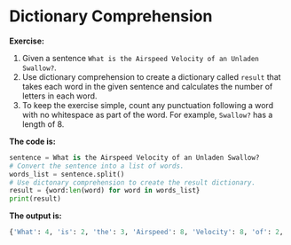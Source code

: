 # Dictionary Comprehension

**Exercise:**

1. Given a sentence `What is the Airspeed Velocity of an Unladen Swallow?`.
2. Use dictionary comprehension to create a dictionary called `result` that takes each word in the given sentence and calculates the number of letters in each word.
3. To keep the exercise simple, count any punctuation following a word with no whitespace as part of the word. For example, `Swallow?` has a length of 8.

**The code is:**
```py
sentence = What is the Airspeed Velocity of an Unladen Swallow?
# Convert the sentence into a list of words.
words_list = sentence.split()
# Use dictonary comprehension to create the result dictionary.
result = {word:len(word) for word in words_list}
print(result)

```

**The output is:**
```py
{'What': 4, 'is': 2, 'the': 3, 'Airspeed': 8, 'Velocity': 8, 'of': 2, 'an': 2, 'Unladen': 7, 'Swallow?': 8}
```
